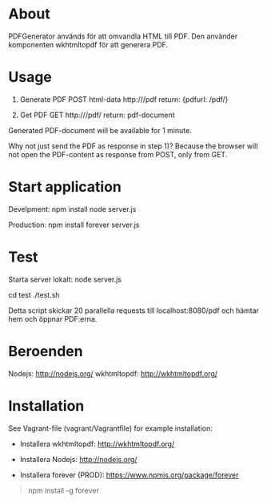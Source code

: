 
About
=====
PDFGenerator används för att omvandla HTML till PDF.
Den använder komponenten wkhtmltopdf för att generera PDF.


Usage
=====

1) Generate PDF
POST html-data http://<host>/pdf
return: {pdfurl: /pdf/<pdfId>}
    
2) Get PDF
GET http://<host>/pdf/<pdfId>
return: pdf-document

Generated PDF-document will be available for 1 minute.

Why not just send the PDF as response in step 1)?
Because the browser will not open the PDF-content as response from
POST, only from GET.


Start application
=================


Develpment: 
    npm install
    node server.js


Production:
    npm install
    forever server.js


Test
====

Starta server lokalt: node server.js

cd test
./test.sh

Detta script skickar 20 parallella requests till localhost:8080/pdf
och hämtar hem och öppnar PDF:erna.


Beroenden
=========

Nodejs: http://nodejs.org/
wkhtmltopdf: http://wkhtmltopdf.org/



Installation
============
See Vagrant-file (vagrant/Vagrantfile) for example installation:

* Installera wkhtmltopdf: http://wkhtmltopdf.org/

* Installera Nodejs: http://nodejs.org/

* Installera forever (PROD): https://www.npmjs.org/package/forever
> npm install -g forever




